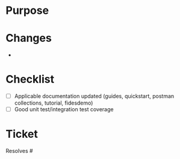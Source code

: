 # Purpose

# Changes

-
# Checklist

- [ ] Applicable documentation updated (guides, quickstart, postman collections, tutorial, fidesdemo)
- [ ] Good unit test/integration test coverage

# Ticket

Resolves #
 
